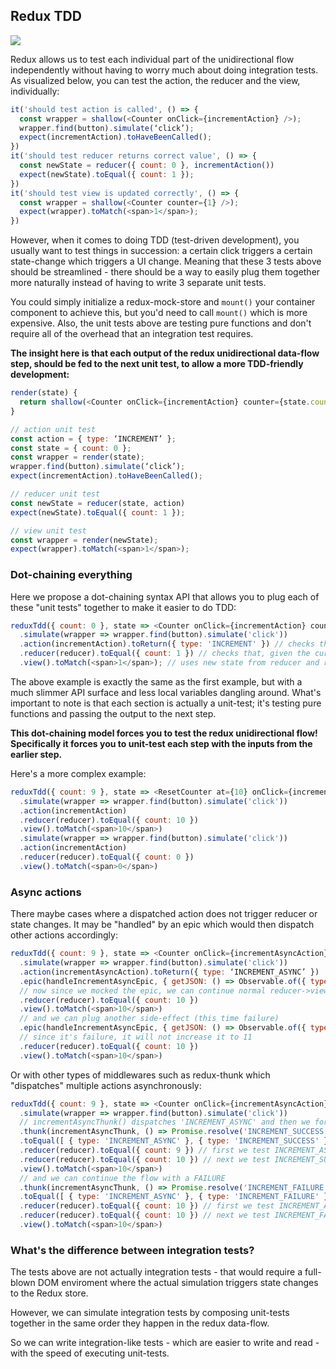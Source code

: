 ## Redux TDD

![](http://i.imgur.com/YYsyxTE.png)

Redux allows us to test each individual part of the unidirectional flow independently without having to worry much about doing integration tests. As visualized below, you can test the action, the reducer and the view, individually:

```js
it('should test action is called', () => {
  const wrapper = shallow(<Counter onClick={incrementAction} />);
  wrapper.find(button).simulate(‘click’);
  expect(incrementAction).toHaveBeenCalled();
})
it('should test reducer returns correct value', () => {
  const newState = reducer({ count: 0 }, incrementAction())
  expect(newState).toEqual({ count: 1 });
})
it('should test view is updated correctly', () => {
  const wrapper = shallow(<Counter counter={1} />);
  expect(wrapper).toMatch(<span>1</span>);
})
```

However, when it comes to doing TDD (test-driven development), you usually want to test things in succession: a certain click triggers a certain state-change which triggers a UI change. Meaning that these 3 tests above should be streamlined - there should be a way to easily plug them together more naturally instead of having to write 3 separate unit tests.

You could simply initialize a redux-mock-store and `mount()` your container component to achieve this, but you'd need to call `mount()` which is more expensive. Also, the unit tests above are testing pure functions and don't require all of the overhead that an integration test requires.

**The insight here is that each output of the redux unidirectional data-flow step, should be fed to the next unit test, to allow a more TDD-friendly development:**

```js
render(state) {
  return shallow(<Counter onClick={incrementAction} counter={state.count} />);
}

// action unit test
const action = { type: ‘INCREMENT’ };
const state = { count: 0 };
const wrapper = render(state);
wrapper.find(button).simulate(‘click’);
expect(incrementAction).toHaveBeenCalled();

// reducer unit test
const newState = reducer(state, action)
expect(newState).toEqual({ count: 1 });

// view unit test
const wrapper = render(newState);
expect(wrapper).toMatch(<span>1</span>);
```

### Dot-chaining everything

Here we propose a dot-chaining syntax API that allows you to plug each of these "unit tests" together to make it easier to do TDD:

```js
reduxTdd({ count: 0 }, state => <Counter onClick={incrementAction} counter={state.count} />)
  .simulate(wrapper => wrapper.find(button).simulate('click'))
  .action(incrementAction).toReturn({ type: 'INCREMENT' }) // checks that `incrementAction` is called and returns this object
  .reducer(reducer).toEqual({ count: 1 }) // checks that, given the current state of the flow, and the earlier action `reducer({ type: 'INCREMENT' })` returns this object
  .view().toMatch(<span>1</span>); // uses new state from reducer and re-renders the view to check if value matches
```

The above example is exactly the same as the first example, but with a much slimmer API surface and less local variables dangling around. What's important to note is that each section is actually a unit-test; it's testing pure functions and passing the output to the next step.

**This dot-chaining model forces you to test the redux unidirectional flow! Specifically it forces you to unit-test each step with the inputs from the earlier step.**

Here's a more complex example:

```js
reduxTdd({ count: 9 }, state => <ResetCounter at={10} onClick={incrementAction} counter={state.count} />)
  .simulate(wrapper => wrapper.find(button).simulate('click'))
  .action(incrementAction)
  .reducer(reducer).toEqual({ count: 10 })
  .view().toMatch(<span>10</span>)
  .simulate(wrapper => wrapper.find(button).simulate('click'))
  .action(incrementAction)
  .reducer(reducer).toEqual({ count: 0 })
  .view().toMatch(<span>0</span>)
 ```

### Async actions

There maybe cases where a dispatched action does not trigger reducer or state changes. It may be "handled" by an epic which would then dispatch other actions accordingly:

```js
reduxTdd({ count: 9 }, state => <Counter onClick={incrementAsyncAction} counter={state.count} />)
  .simulate(wrapper => wrapper.find(button).simulate('click'))
  .action(incrementAsyncAction).toReturn({ type: ‘INCREMENT_ASYNC’ })
  .epic(handleIncrementAsyncEpic, { getJSON: () => Observable.of({ type: 'INCREMENT_SUCCESS' }) })
  // now since we mocked the epic, we can continue normal reducer->view testing
  .reducer(reducer).toEqual({ count: 10 })
  .view().toMatch(<span>10</span>)
  // and we can plug another side-effect (this time failure)
  .epic(handleIncrementAsyncEpic, { getJSON: () => Observable.of({ type: 'INCREMENT_FAILURE' }) })
  // since it's failure, it will not increase it to 11
  .reducer(reducer).toEqual({ count: 10 })
  .view().toMatch(<span>10</span>)
```

Or with other types of middlewares such as redux-thunk which "dispatches" multiple actions asynchronously:

```js
reduxTdd({ count: 9 }, state => <Counter onClick={incrementAsyncAction} counter={state.count} />)
  .simulate(wrapper => wrapper.find(button).simulate('click'))
  // incrementAsyncThunk() dispatches 'INCREMENT_ASYNC' and then we force (in a promise) 'INCREMENT_SUCCESS'
  .thunk(incrementAsyncThunk, () => Promise.resolve('INCREMENT_SUCCESS'))
  .toEqual([ { type: 'INCREMENT_ASYNC' }, { type: 'INCREMENT_SUCCESS' } ])
  .reducer(reducer).toEqual({ count: 9 }) // first we test INCREMENT_ASYNC (which doesn't increment)
  .reducer(reducer).toEqual({ count: 10 }) // next we test INCREMENT_SUCCESS (which does increment)
  .view().toMatch(<span>10</span>)
  // and we can continue the flow with a FAILURE
  .thunk(incrementAsyncThunk, () => Promise.resolve('INCREMENT_FAILURE'))
  .toEqual([ { type: 'INCREMENT_ASYNC' }, { type: 'INCREMENT_FAILURE' } ])
  .reducer(reducer).toEqual({ count: 10 }) // first we test INCREMENT_ASYNC (which doesn't increment)
  .reducer(reducer).toEqual({ count: 10 }) // next we test INCREMENT_FAILURE (which doesn't increment)
  .view().toMatch(<span>10</span>)
```

### What's the difference between integration tests?

The tests above are not actually integration tests - that would require a full-blown DOM enviroment where the actual simulation triggers state changes to the Redux store.

However, we can simulate integration tests by composing unit-tests together in the same order they happen in the redux data-flow.

So we can write integration-like tests - which are easier to write and read - with the speed of executing unit-tests.

